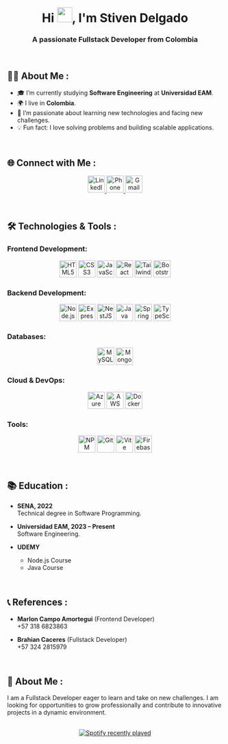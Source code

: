 <div align="center">
  <h1 align="center">Hi <img src="https://media.giphy.com/media/hvRJCLFzcasrR4ia7z/giphy.gif" width="35">, I'm Stiven Delgado</h1>
  <h3 align="center">A passionate Fullstack Developer from Colombia</h3>
</div>

<br>

## 👨‍💻 About Me :

- 🎓 I’m currently studying **Software Engineering** at **Universidad EAM**.
- 🌍 I live in **Colombia**.
- 🚀 I’m passionate about learning new technologies and facing new challenges.
- 💡 Fun fact: I love solving problems and building scalable applications.

<br>

## 🌐 Connect with Me :

<p align="center">
  <a href="https://www.linkedin.com/in/stiven-delgado/">
    <img src="https://img.icons8.com/color/48/000000/linkedin.png" alt="LinkedIn" width="40" height="40"/>
  </a>
  <a href="tel:3242815979">
    <img src="https://img.icons8.com/color/48/000000/phone.png" alt="Phone" width="40" height="40"/>
  </a>
  <a href="mailto:delgadositven123@gmail.com">
    <img src="https://img.icons8.com/color/48/000000/gmail.png" alt="Gmail" width="40" height="40"/>
  </a>
</p>

<br>

## 🛠️ Technologies & Tools :

### Frontend Development:
<p align="center">
  <img src="https://img.icons8.com/color/48/000000/html-5.png" alt="HTML5" width="40" height="40"/>
  <img src="https://img.icons8.com/color/48/000000/css3.png" alt="CSS3" width="40" height="40"/>
  <img src="https://img.icons8.com/color/48/000000/javascript.png" alt="JavaScript" width="40" height="40"/>
  <img src="https://img.icons8.com/color/48/000000/react-native.png" alt="React" width="40" height="40"/>
  <img src="https://img.icons8.com/color/48/000000/tailwindcss.png" alt="TailwindCSS" width="40" height="40"/>
  <img src="https://img.icons8.com/color/48/000000/bootstrap.png" alt="Bootstrap" width="40" height="40"/>
</p>

### Backend Development:
<p align="center">
  <img src="https://img.icons8.com/color/48/000000/nodejs.png" alt="Node.js" width="40" height="40"/>
  <img src="https://img.icons8.com/color/48/000000/express.png" alt="Express.js" width="40" height="40"/>
  <img src="https://img.icons8.com/color/48/000000/nestjs.png" alt="NestJS" width="40" height="40"/>
  <img src="https://img.icons8.com/?size=100&id=13679&format=png&color=000000" alt="Java" width="40" height="40"/>
  <img src="https://img.icons8.com/color/48/000000/spring-logo.png" alt="Spring Boot" width="40" height="40"/>
  <img src="https://img.icons8.com/color/48/000000/typescript.png" alt="TypeScript" width="40" height="40"/>
</p>

### Databases:
<p align="center">
  <img src="https://img.icons8.com/color/48/000000/mysql-logo.png" alt="MySQL" width="40" height="40"/>
  <img src="https://img.icons8.com/color/48/000000/mongodb.png" alt="MongoDB" width="40" height="40"/>
</p>

### Cloud & DevOps:
<p align="center">
  <img src="https://img.icons8.com/?size=100&id=VLKafOkk3sBX&format=png&color=000000" alt="Azure" width="40" height="40"/>
  <img src="https://img.icons8.com/color/48/000000/amazon-web-services.png" alt="AWS" width="40" height="40"/>
  <img src="https://img.icons8.com/color/48/000000/docker.png" alt="Docker" width="40" height="40"/>
</p>

### Tools:
<p align="center">
  <img src="https://img.icons8.com/color/48/000000/npm.png" alt="NPM" width="40" height="40"/>
  <img src="https://img.icons8.com/color/48/000000/git.png" alt="Git" width="40" height="40"/>
  <img src="https://img.icons8.com/color/48/000000/vite.png" alt="Vite" width="40" height="40"/>
  <img src="https://img.icons8.com/color/48/000000/firebase.png" alt="Firebase" width="40" height="40"/>
</p>

<br>

## 📚 Education :

- **SENA, 2022**  
  Technical degree in Software Programming.

- **Universidad EAM, 2023 – Present**  
  Software Engineering.

- **UDEMY**  
  - Node.js Course  
  - Java Course

<br>

## 📞 References :

- **Marlon Campo Amortegui** (Frontend Developer)  
  +57 318 6823863

- **Brahian Caceres** (Fullstack Developer)  
  +57 324 2815979

<br>

## 🌟 About Me :

I am a Fullstack Developer eager to learn and take on new challenges. I am looking for opportunities to grow professionally and contribute to innovative projects in a dynamic environment.


<br clear="both">

<div align="center">
  <a href="https://open.spotify.com/user/oivu93bqpfd3hlo438t1tc58j">
    <img src="https://spotify-recently-played-readme.vercel.app/api?user=oivu93bqpfd3hlo438t1tc58j&count=2&unique=true" alt="Spotify recently played"  />
  </a>
</div>

###

